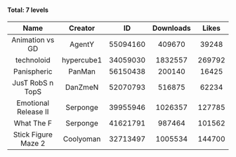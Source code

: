 #### Total: 7 levels

| Name | Creator | ID | Downloads | Likes |
|:---:|:---:|:---:|:---:|:---:|
| Animation vs GD | AgentY | 55094160 | 409670 | 39248
| technoloid | hypercube1 | 34059030 | 1832557 | 269792
| Panispheric | PanMan | 56150438 | 200140 | 16425
| JusT RobS n TopS | DanZmeN | 52070793 | 516875 | 62234
| Emotional Release II | Serponge | 39955946 | 1026357 | 127785
| What The F | Serponge | 41621791 | 987464 | 101562
| Stick Figure Maze 2 | Coolyoman | 32713497 | 1005534 | 144700
